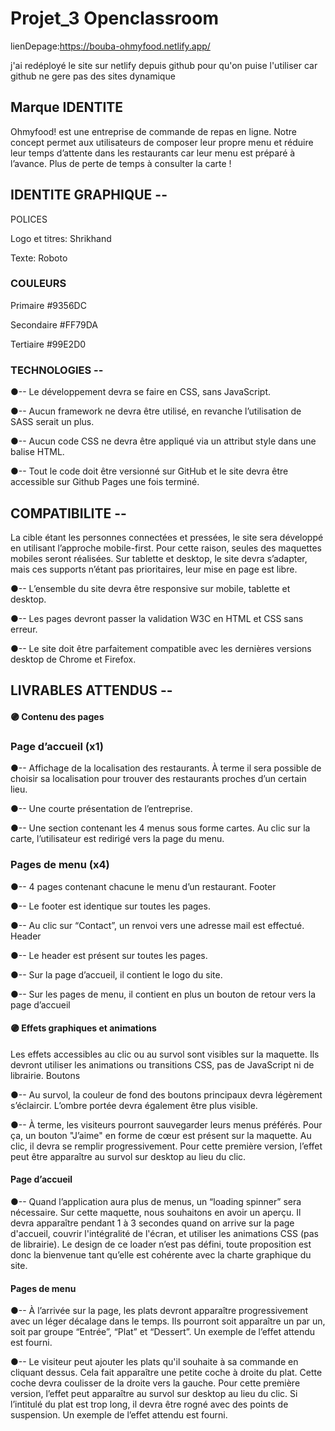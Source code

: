 # Projet_3 Openclassroom

lienDepage:https://bouba-ohmyfood.netlify.app/

j'ai redéployé le site sur netlify depuis github pour qu'on puise l'utiliser car github ne gere pas des sites dynamique

## Marque IDENTITE

Ohmyfood! est une entreprise de commande de repas en ligne. Notre concept permet aux utilisateurs de composer leur propre menu et réduire leur temps d’attente dans les restaurants car leur menu est préparé à l’avance. Plus de perte de temps à consulter la carte !

## IDENTITE GRAPHIQUE --

POLICES

Logo et titres: Shrikhand

Texte: Roboto

### COULEURS

Primaire #9356DC

Secondaire #FF79DA

Tertiaire #99E2D0
### TECHNOLOGIES --

●-- Le développement devra se faire en CSS, sans JavaScript.

●-- Aucun framework ne devra être utilisé, en revanche l’utilisation de SASS serait un plus.

●-- Aucun code CSS ne devra être appliqué via un attribut style dans une balise HTML.

●-- Tout le code doit être versionné sur GitHub et le site devra être accessible sur Github Pages une fois terminé.

## COMPATIBILITE --

La cible étant les personnes connectées et pressées, le site sera développé en utilisant l’approche mobile-first. Pour cette raison, seules des maquettes mobiles seront réalisées. Sur tablette et desktop, le site devra s’adapter, mais ces supports n’étant pas prioritaires, leur mise en page est libre.

●-- L’ensemble du site devra être responsive sur mobile, tablette et desktop.

●-- Les pages devront passer la validation W3C en HTML et CSS sans erreur.

●-- Le site doit être parfaitement compatible avec les dernières versions desktop de Chrome et Firefox.

## LIVRABLES ATTENDUS --

#### 🟣 Contenu des pages

### Page d’accueil (x1)

●-- Affichage de la localisation des restaurants. À terme il sera possible de choisir sa localisation pour trouver des restaurants proches d’un certain lieu.

●-- Une courte présentation de l’entreprise.

●-- Une section contenant les 4 menus sous forme cartes. Au clic sur la carte, l’utilisateur est redirigé vers la page du menu.

### Pages de menu (x4)

●-- 4 pages contenant chacune le menu d’un restaurant. Footer

●-- Le footer est identique sur toutes les pages.

●-- Au clic sur “Contact”, un renvoi vers une adresse mail est effectué. Header

●-- Le header est présent sur toutes les pages.

●-- Sur la page d’accueil, il contient le logo du site.

●-- Sur les pages de menu, il contient en plus un bouton de retour vers la page d’accueil

#### 🟣 Effets graphiques et animations

Les effets accessibles au clic ou au survol sont visibles sur la maquette. Ils devront utiliser les animations ou transitions CSS, pas de JavaScript ni de librairie. Boutons

●-- Au survol, la couleur de fond des boutons principaux devra légèrement s’éclaircir. L’ombre portée devra également être plus visible.

●-- À terme, les visiteurs pourront sauvegarder leurs menus préférés. Pour ça, un bouton "J’aime" en forme de cœur est présent sur la maquette. Au clic, il devra se remplir progressivement. Pour cette première version, l’effet peut être apparaître au survol sur desktop au lieu du clic.

#### Page d’accueil

●-- Quand l’application aura plus de menus, un “loading spinner” sera nécessaire. Sur cette maquette, nous souhaitons en avoir un aperçu. Il devra apparaître pendant 1 à 3 secondes quand on arrive sur la page d'accueil, couvrir l'intégralité de l'écran, et utiliser les animations CSS (pas de librairie). Le design de ce loader n’est pas défini, toute proposition est donc la bienvenue tant qu’elle est cohérente avec la charte graphique du site.

#### Pages de menu

●-- À l’arrivée sur la page, les plats devront apparaître progressivement avec un léger décalage dans le temps. Ils pourront soit apparaître un par un, soit par groupe “Entrée”, “Plat” et “Dessert”. Un exemple de l’effet attendu est fourni.

●-- Le visiteur peut ajouter les plats qu'il souhaite à sa commande en cliquant dessus. Cela fait apparaître une petite coche à droite du plat. Cette coche devra coulisser de la droite vers la gauche. Pour cette première version, l’effet peut apparaître au survol sur desktop au lieu du clic. Si l’intitulé du plat est trop long, il devra être rogné avec des points de suspension. Un exemple de l’effet attendu est fourni.
